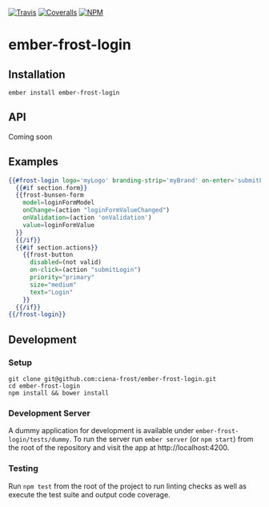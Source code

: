 [ci-img]: https://img.shields.io/travis/ciena-frost/ember-frost-login.svg "CI Build Status"
[ci-url]: https://travis-ci.org/ciena-frost/ember-frost-login

[cov-img]: https://img.shields.io/coveralls/ciena-frost/ember-frost-login.svg "Code Coverage"
[cov-url]: https://coveralls.io/github/ciena-frost/ember-frost-login

[npm-img]: https://img.shields.io/npm/v/ember-frost-login.svg "Version"
[npm-url]: https://www.npmjs.com/package/ember-frost-login

[![Travis][ci-img]][ci-url] [![Coveralls][cov-img]][cov-url] [![NPM][npm-img]][npm-url]

# ember-frost-login

## Installation
```
ember install ember-frost-login
```

## API
Coming soon

## Examples
```handlebars
{{#frost-login logo='myLogo' branding-strip='myBrand' on-enter='submitLogin' as |section|}}
  {{#if section.form}}
  {{frost-bunsen-form
    model=loginFormModel
    onChange=(action "loginFormValueChanged")
    onValidation=(action 'onValidation')
    value=loginFormValue
  }}
  {{/if}}
  {{#if section.actions}}
    {{frost-button
      disabled=(not valid)
      on-click=(action "submitLogin")
      priority="primary"
      size="medium"
      text="Login"
    }}
  {{/if}}
{{/frost-login}}
```

## Development
### Setup
```
git clone git@github.com:ciena-frost/ember-frost-login.git
cd ember-frost-login
npm install && bower install
```

### Development Server
A dummy application for development is available under `ember-frost-login/tests/dummy`.
To run the server run `ember server` (or `npm start`) from the root of the repository and
visit the app at http://localhost:4200.

### Testing
Run `npm test` from the root of the project to run linting checks as well as execute the test suite
and output code coverage.
